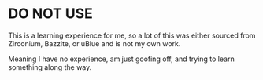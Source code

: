 # DO NOT USE
This is a learning experience for me, so a lot of this was either sourced from Zirconium, Bazzite, or uBlue and is not my own work.

Meaning I have no experience, am just goofing off, and trying to learn something along the way.
